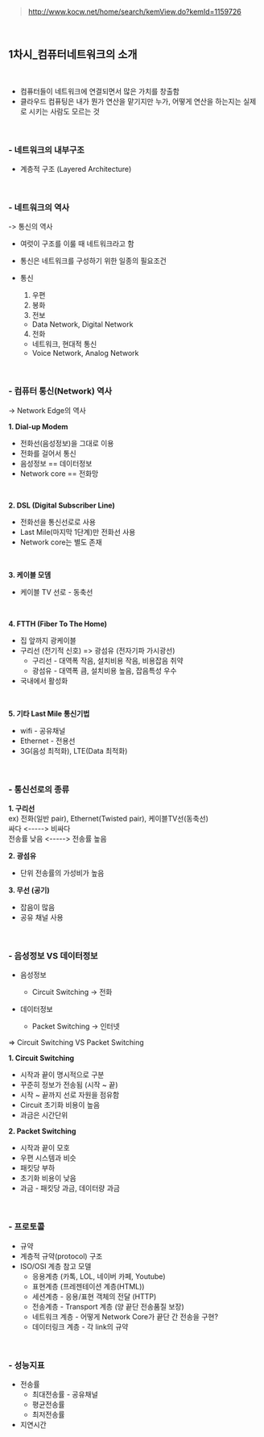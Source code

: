 > http://www.kocw.net/home/search/kemView.do?kemId=1159726  

<br>

## 1차시_컴퓨터네트워크의 소개  

<br>  

- 컴퓨터들이 네트워크에 연결되면서 많은 가치를 창출함  
- 클라우드 컴퓨팅은 내가 뭔가 연산을 맡기지만 누가, 어떻게 연산을 하는지는 실제로 시키는 사람도 모르는 것

<br>  

### - 네트워크의 내부구조  
- 계층적 구조 (Layered Architecture)  
  
<br> 

### - 네트워크의 역사  
  -> 통신의 역사  
  
- 여럿이 구조를 이룰 때 네트워크라고 함
- 통신은 네트워크를 구성하기 위한 일종의 필요조건  
  
- 통신  
  1. 우편
  2. 봉화
  3. 전보 
    - Data Network, Digital Network
  4. 전화 
    - 네트워크, 현대적 통신  
    - Voice Network, Analog Network  

<br>

### - 컴퓨터 통신(Network) 역사
-> Network Edge의 역사  

**1. Dial-up Modem**
  - 전화선(음성정보)을 그대로 이용  
  - 전화를 걸어서 통신
  - 음성정보 == 데이터정보
  - Network core == 전화망  
<br>

**2. DSL (Digital Subscriber Line)**
  - 전화선을 통신선로로 사용  
  - Last Mile(마지막 1단계)만 전화선 사용
  - Network core는 별도 존재  
<br>

**3. 케이블 모뎀**  
  - 케이블 TV 선로 - 동축선  
<br>

**4. FTTH (Fiber To The Home)**  
  - 집 앞까지 광케이블  
  - 구리선 (전기적 신호) => 광섬유 (전자기파 가시광선)
    - 구리선 - 대역폭 작음, 설치비용 작음, 비용잡음 취약
    - 광섬유 - 대역폭 큼, 설치비용 높음, 잡음특성 우수
  - 국내에서 활성화  

<br>

**5. 기타 Last Mile 통신기법**
  - wifi - 공유채널
  - Ethernet - 전용선
  - 3G(음성 최적화), LTE(Data 최적화)  
<br> 

### - 통신선로의 종류  

**1. 구리선**  
  ex) 전화(일반 pair), Ethernet(Twisted pair), 케이블TV선(동축선)  
  싸다 <-----> 비싸다  
  전송률 낮음 <-----> 전송률 높음  

**2. 광섬유**  
  - 단위 전송률의 가성비가 높음  

**3. 무선 (공기)**
  - 잡음이 많음
  - 공유 채널 사용  
<br> 

### - 음성정보 VS 데이터정보  

- 음성정보  
  - Circuit Switching -> 전화  

- 데이터정보  
  - Packet Switching -> 인터넷  

=> Circuit Switching VS Packet Switching  

**1.  Circuit Switching**
  - 시작과 끝이 명시적으로 구분  
  - 꾸준히 정보가 전송됨 (시작 ~ 끝)  
  - 시작 ~ 끝까지 선로 자원을 점유함
  - Circuit 초기화 비용이 높음
  - 과금은 시간단위  

**2.  Packet Switching**
  - 시작과 끝이 모호
  - 우편 시스템과 비슷
  - 패킷당 부하
  - 초기화 비용이 낮음
  - 과금 - 패킷당 과금, 데이터량 과금  

<br>

### - 프로토콜 ###  
- 규약
- 계층적 규약(protocol) 구조
- ISO/OSI 계층 참고 모델
  - 응용계층 (카톡, LOL, 네이버 카페, Youtube)
  - 표현계층 (프레젠테이션 계층(HTML))
  - 세션계층 - 응용/표현 객체의 전달 (HTTP)
  - 전송계층 - Transport 계층 (양 끝단 전송품질 보장)
  - 네트워크 계층 - 어떻게 Network Core가 끝단 간 전송을 구현?
  - 데이터링크 계층 - 각 link의 규약  

<br>

### - 성능지표 ###  
- 전송률
  - 최대전송률 - 공유채널
  - 평균전송률
  - 최저전송률  
- 지연시간